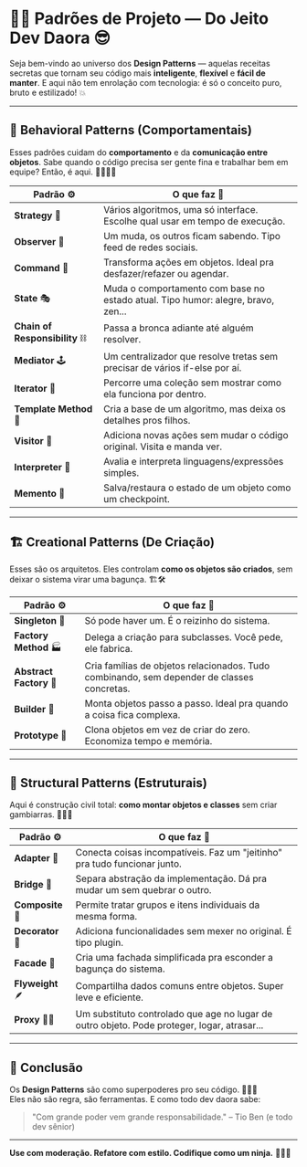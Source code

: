 # 🧠💡 Padrões de Projeto — Do Jeito Dev Daora 😎

Seja bem-vindo ao universo dos **Design Patterns** — aquelas receitas secretas que tornam seu código mais **inteligente**, **flexível** e **fácil de manter**. E aqui não tem enrolação com tecnologia: é só o conceito puro, bruto e estilizado! 💥

---

## 🧠 Behavioral Patterns (Comportamentais)

Esses padrões cuidam do **comportamento** e da **comunicação entre objetos**. Sabe quando o código precisa ser gente fina e trabalhar bem em equipe? Então, é aqui. 🫱🏽‍🫲🏼

| Padrão ⚙️              | O que faz 💬 |
|------------------------|--------------|
| **Strategy** 🧩         | Vários algoritmos, uma só interface. Escolhe qual usar em tempo de execução. |
| **Observer** 👀        | Um muda, os outros ficam sabendo. Tipo feed de redes sociais. |
| **Command** 🧾         | Transforma ações em objetos. Ideal pra desfazer/refazer ou agendar. |
| **State** 🎭           | Muda o comportamento com base no estado atual. Tipo humor: alegre, bravo, zen... |
| **Chain of Responsibility** ⛓️ | Passa a bronca adiante até alguém resolver. |
| **Mediator** 🕹️       | Um centralizador que resolve tretas sem precisar de vários if-else por aí. |
| **Iterator** 🔁        | Percorre uma coleção sem mostrar como ela funciona por dentro. |
| **Template Method** 📜 | Cria a base de um algoritmo, mas deixa os detalhes pros filhos. |
| **Visitor** 🧳         | Adiciona novas ações sem mudar o código original. Visita e manda ver. |
| **Interpreter** 🧮     | Avalia e interpreta linguagens/expressões simples. |
| **Memento** 💾         | Salva/restaura o estado de um objeto como um checkpoint. |

---

## 🏗️ Creational Patterns (De Criação)

Esses são os arquitetos. Eles controlam **como os objetos são criados**, sem deixar o sistema virar uma bagunça. 🏗️🛠️

| Padrão ⚙️              | O que faz 💬 |
|------------------------|--------------|
| **Singleton** 👑        | Só pode haver um. É o reizinho do sistema. |
| **Factory Method** 🏭   | Delega a criação para subclasses. Você pede, ele fabrica. |
| **Abstract Factory** 🧰 | Cria famílias de objetos relacionados. Tudo combinando, sem depender de classes concretas. |
| **Builder** 🧱          | Monta objetos passo a passo. Ideal pra quando a coisa fica complexa. |
| **Prototype** 🧬       | Clona objetos em vez de criar do zero. Economiza tempo e memória. |

---

## 🧱 Structural Patterns (Estruturais)

Aqui é construção civil total: **como montar objetos e classes** sem criar gambiarras. 👷‍♂️🚧

| Padrão ⚙️              | O que faz 💬 |
|------------------------|--------------|
| **Adapter** 🔌         | Conecta coisas incompatíveis. Faz um "jeitinho" pra tudo funcionar junto. |
| **Bridge** 🌉          | Separa abstração da implementação. Dá pra mudar um sem quebrar o outro. |
| **Composite** 🌲       | Permite tratar grupos e itens individuais da mesma forma. |
| **Decorator** 🎁       | Adiciona funcionalidades sem mexer no original. É tipo plugin. |
| **Facade** 🏢          | Cria uma fachada simplificada pra esconder a bagunça do sistema. |
| **Flyweight** 🪶       | Compartilha dados comuns entre objetos. Super leve e eficiente. |
| **Proxy** 🕵️‍♂️        | Um substituto controlado que age no lugar de outro objeto. Pode proteger, logar, atrasar... |

---

## 🚀 Conclusão

Os **Design Patterns** são como superpoderes pro seu código. 🦸‍♂️🧠  
Eles não são regra, são ferramentas. E como todo dev daora sabe:  
> "Com grande poder vem grande responsabilidade." – Tio Ben (e todo dev sênior)

---

**Use com moderação. Refatore com estilo. Codifique como um ninja.** 🐱‍👤🔥

